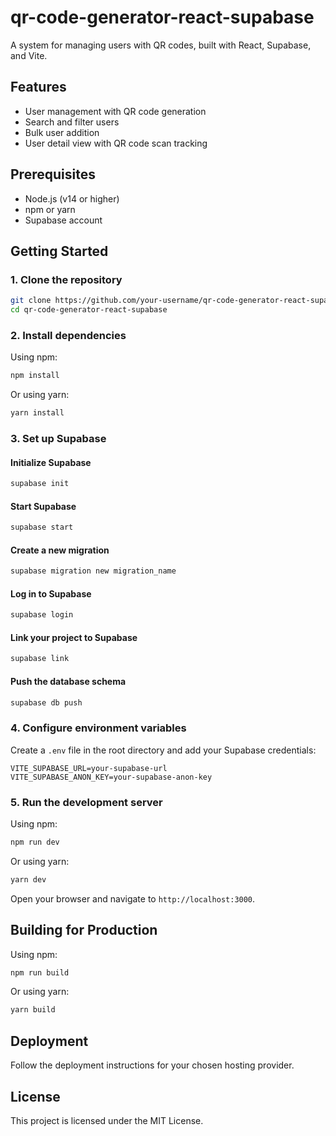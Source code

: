 # qr-code-generator-react-supabase

A system for managing users with QR codes, built with React, Supabase, and Vite.

## Features

- User management with QR code generation
- Search and filter users
- Bulk user addition
- User detail view with QR code scan tracking

## Prerequisites

- Node.js (v14 or higher)
- npm or yarn
- Supabase account

## Getting Started

### 1. Clone the repository

```sh
git clone https://github.com/your-username/qr-code-generator-react-supabase.git
cd qr-code-generator-react-supabase
```

### 2. Install dependencies

Using npm:

```sh
npm install
```

Or using yarn:

```sh
yarn install
```

### 3. Set up Supabase

#### Initialize Supabase

```sh
supabase init
```

#### Start Supabase

```sh
supabase start
```

#### Create a new migration

```sh
supabase migration new migration_name
```

#### Log in to Supabase

```sh
supabase login
```

#### Link your project to Supabase

```sh
supabase link
```

#### Push the database schema

```sh
supabase db push
```

### 4. Configure environment variables

Create a `.env` file in the root directory and add your Supabase credentials:

```env
VITE_SUPABASE_URL=your-supabase-url
VITE_SUPABASE_ANON_KEY=your-supabase-anon-key
```

### 5. Run the development server

Using npm:

```sh
npm run dev
```

Or using yarn:

```sh
yarn dev
```

Open your browser and navigate to `http://localhost:3000`.

## Building for Production

Using npm:

```sh
npm run build
```

Or using yarn:

```sh
yarn build
```

## Deployment

Follow the deployment instructions for your chosen hosting provider.

## License

This project is licensed under the MIT License.
